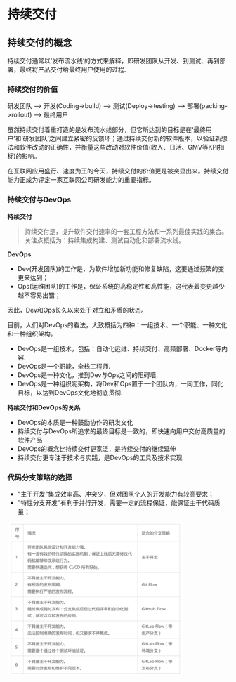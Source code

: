 # 持续交付

## 持续交付的概念

持续交付通常以‘发布流水线’的方式来解释，即研发团队从开发、到测试、再到部署，最终将产品交付给最终用户使用的过程.

### 持续交付的价值

研发团队 --> 开发(Coding->build) --> 测试(Deploy->testing) --> 部署(packing->rollout) --> 最终用户

虽然持续交付着重打造的是发布流水线部分，但它所达到的目标是在‘最终用户’和‘研发团队’之间建立紧密的反馈环；通过持续交付新的软件版本，以验证新想法和软件改动的正确性，并衡量这些改动对软件价值(收入、日活、GMV等KPI指标)的影响。

在互联网应用盛行、速度为王的今天，持续交付的价值更是被突显出来。持续交付能力正成为评定一家互联网公司研发能力的重要指标。

### 持续交付与DevOps

**持续交付**

> 持续交付是，提升软件交付速率的一套工程方法和一系列最佳实践的集合。关注点概括为：持续集成构建、测试自动化和部署流水线。

**DevOps**

- Dev(开发团队)的工作是，为软件增加新功能和修复缺陷，这要通过频繁的变更来达到；
- Ops(运维团队)的工作是，保证系统的高稳定性和高性能，这代表着变更越少越不容易出错；

因此，Dev和Ops长久以来处于对立和矛盾的状态。

目前，人们对DevOps的看法，大致概括为四种：一组技术、一个职能、一种文化和一种组织架构。

- DevOps是一组技术，包括：自动化运维、持续交付、高频部署、Docker等内容.
- DevOps是一个职能，全栈工程师.
- DevOps是一种文化，推到Dev与Ops之间的阻碍墙.
- DevOps是一种组织呃架构，将Dev和Ops置于一个团队内，一同工作，同化目标，以达到DevOps文化地彻底贯彻.

**持续交付和DevOps的关系**

- DevOps的本质是一种鼓励协作的研发文化
- 持续交付与DevOps所追求的最终目标是一致的，即快速向用户交付高质量的软件产品
- DevOps的概念比持续交付更宽泛，是持续交付的继续延伸
- 持续交付更专注于技术与实践，是DevOps的工具及技术实现

### 代码分支策略的选择

- "主干开发"集成效率高、冲突少，但对团队个人的开发能力有较高要求；
- "特性分支开发"有利于并行开发，需要一定的流程保证，能保证主干代码质量；

![](_images/3-1.png)



